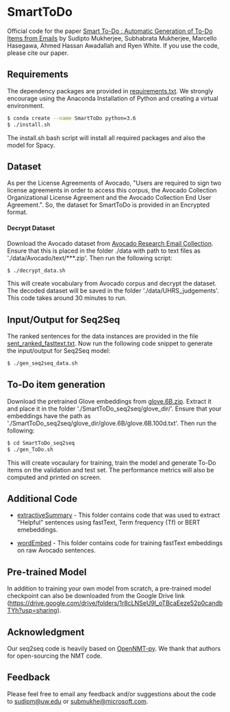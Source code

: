 # SmartToDo

Official code for the paper [Smart To-Do : Automatic Generation of To-Do Items from Emails](https://arxiv.org/abs/2005.06282) by Sudipto Mukherjee, Subhabrata Mukherjee, Marcello Hasegawa, Ahmed Hassan Awadallah and Ryen White. If you use the code, please cite our paper. 

## Requirements

The dependency packages are provided in [requirements.txt](./requirements.txt). We strongly encourage using the Anaconda Installation of Python and creating a virtual environment. 

```bash
$ conda create --name SmartToDo python=3.6
$ ./install.sh
```
The install.sh bash script will install all required packages and also the model for Spacy. 

## Dataset 

As per the License Agreements of Avocado, "Users are required to sign two license agreements in order to access this corpus, the Avocado Collection Organizational License Agreement and the Avocado Collection End User Agreement.". So, the dataset for SmartToDo is provided in an Encrypted format. 

#### Decrypt Dataset
Download the Avocado dataset from [Avocado Research Email Collection](https://catalog.ldc.upenn.edu/LDC2015T03). Ensure that this is placed in the folder ./data with path to text files as './data/Avocado/text/\*\*\*.zip'. Then run the following script:

```bash
$ ./decrypt_data.sh
```
This will create vocabulary from Avocado corpus and decrypt the dataset. The decoded dataset will be saved in the folder './data/UHRS_judgements'. This code takes around 30 minutes to run. 


## Input/Output for Seq2Seq 

The ranked sentences for the data instances are provided in the file [sent_ranked_fasttext.txt](./data/Gold_SmartToDo_seq2seq_data/sent_ranked_fasttext.txt). Now run the following code snippet to generate the input/output for Seq2Seq model:

```bash
$ ./gen_seq2seq_data.sh
```

## To-Do item generation

Download the pretrained Glove embeddings from [glove.6B.zip](http://nlp.stanford.edu/data/glove.6B.zip). Extract it and place it in the folder './SmartToDo_seq2seq/glove_dir/'. Ensure that your embeddings have the path as './SmartToDo_seq2seq/glove_dir/glove.6B/glove.6B.100d.txt'. Then run the following:

```bash
$ cd SmartToDo_seq2seq
$ ./gen_ToDo.sh
```
This will create vocaulary for training, train the model and generate To-Do items on the validation and test set. The performance metrics will also be computed and printed on screen.


## Additional Code

* [extractiveSummary](./extractiveSummary) - This folder contains code that was used to extract "Helpful" sentences using fastText, Term frequency (Tf) or BERT emebeddings.

* [wordEmbed](./wordEmbed) - This folder contains code for training fastText embeddings on raw Avocado sentences. 

## Pre-trained Model

In addition to training your own model from scratch, a pre-trained model checkpoint can also be downloaded from the Google Drive link (https://drive.google.com/drive/folders/1r8cLNSeU9l_oTBcaEeze52p0candbTYh?usp=sharing). 

## Acknowledgment

Our seq2seq code is heavily based on [OpenNMT-py](https://github.com/OpenNMT/OpenNMT-py). We thank that authors for open-sourcing the NMT code.

## Feedback

Please feel free to email any feedback and/or suggestions about the code to sudipm@uw.edu or submukhe@microsoft.com.


